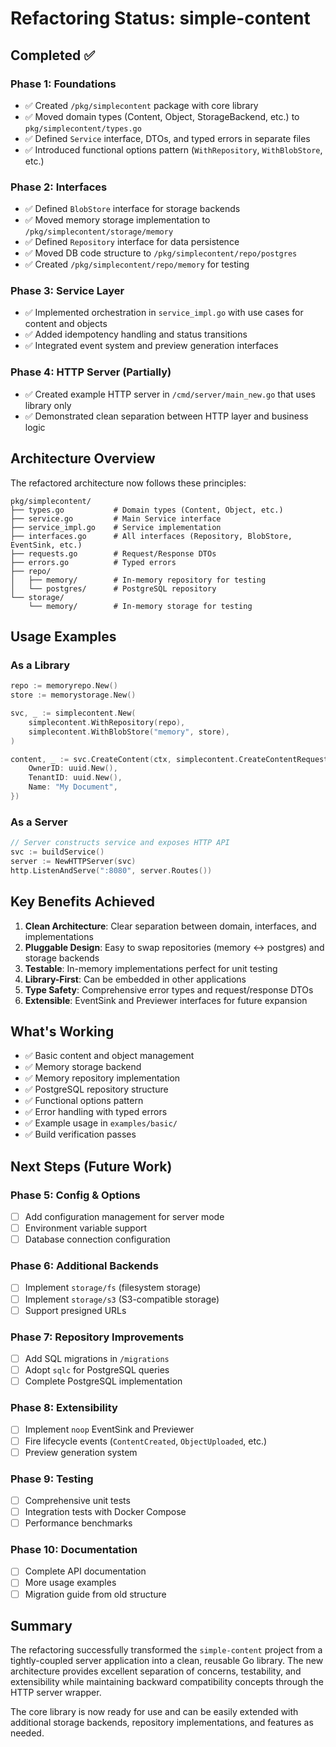 # Refactoring Status: simple-content

## Completed ✅

### Phase 1: Foundations
- ✅ Created `/pkg/simplecontent` package with core library
- ✅ Moved domain types (Content, Object, StorageBackend, etc.) to `pkg/simplecontent/types.go`
- ✅ Defined `Service` interface, DTOs, and typed errors in separate files
- ✅ Introduced functional options pattern (`WithRepository`, `WithBlobStore`, etc.)

### Phase 2: Interfaces
- ✅ Defined `BlobStore` interface for storage backends
- ✅ Moved memory storage implementation to `/pkg/simplecontent/storage/memory`
- ✅ Defined `Repository` interface for data persistence
- ✅ Moved DB code structure to `/pkg/simplecontent/repo/postgres`
- ✅ Created `/pkg/simplecontent/repo/memory` for testing

### Phase 3: Service Layer
- ✅ Implemented orchestration in `service_impl.go` with use cases for content and objects
- ✅ Added idempotency handling and status transitions
- ✅ Integrated event system and preview generation interfaces

### Phase 4: HTTP Server (Partially)
- ✅ Created example HTTP server in `/cmd/server/main_new.go` that uses library only
- ✅ Demonstrated clean separation between HTTP layer and business logic

## Architecture Overview

The refactored architecture now follows these principles:

```
pkg/simplecontent/
├── types.go           # Domain types (Content, Object, etc.)
├── service.go         # Main Service interface  
├── service_impl.go    # Service implementation
├── interfaces.go      # All interfaces (Repository, BlobStore, EventSink, etc.)
├── requests.go        # Request/Response DTOs
├── errors.go          # Typed errors
├── repo/
│   ├── memory/        # In-memory repository for testing
│   └── postgres/      # PostgreSQL repository
└── storage/
    └── memory/        # In-memory storage for testing
```

## Usage Examples

### As a Library
```go
repo := memoryrepo.New()
store := memorystorage.New()

svc, _ := simplecontent.New(
    simplecontent.WithRepository(repo),
    simplecontent.WithBlobStore("memory", store),
)

content, _ := svc.CreateContent(ctx, simplecontent.CreateContentRequest{
    OwnerID: uuid.New(),
    TenantID: uuid.New(),
    Name: "My Document",
})
```

### As a Server
```go
// Server constructs service and exposes HTTP API
svc := buildService()
server := NewHTTPServer(svc)
http.ListenAndServe(":8080", server.Routes())
```

## Key Benefits Achieved

1. **Clean Architecture**: Clear separation between domain, interfaces, and implementations
2. **Pluggable Design**: Easy to swap repositories (memory ↔ postgres) and storage backends  
3. **Testable**: In-memory implementations perfect for unit testing
4. **Library-First**: Can be embedded in other applications
5. **Type Safety**: Comprehensive error types and request/response DTOs
6. **Extensible**: EventSink and Previewer interfaces for future expansion

## What's Working

- ✅ Basic content and object management
- ✅ Memory storage backend
- ✅ Memory repository implementation  
- ✅ PostgreSQL repository structure
- ✅ Functional options pattern
- ✅ Error handling with typed errors
- ✅ Example usage in `examples/basic/`
- ✅ Build verification passes

## Next Steps (Future Work)

### Phase 5: Config & Options
- [ ] Add configuration management for server mode
- [ ] Environment variable support
- [ ] Database connection configuration

### Phase 6: Additional Backends  
- [ ] Implement `storage/fs` (filesystem storage)
- [ ] Implement `storage/s3` (S3-compatible storage)
- [ ] Support presigned URLs

### Phase 7: Repository Improvements
- [ ] Add SQL migrations in `/migrations`
- [ ] Adopt `sqlc` for PostgreSQL queries
- [ ] Complete PostgreSQL implementation

### Phase 8: Extensibility
- [ ] Implement `noop` EventSink and Previewer
- [ ] Fire lifecycle events (`ContentCreated`, `ObjectUploaded`, etc.)
- [ ] Preview generation system

### Phase 9: Testing
- [ ] Comprehensive unit tests
- [ ] Integration tests with Docker Compose
- [ ] Performance benchmarks

### Phase 10: Documentation
- [ ] Complete API documentation
- [ ] More usage examples
- [ ] Migration guide from old structure

## Summary

The refactoring successfully transformed the `simple-content` project from a tightly-coupled server application into a clean, reusable Go library. The new architecture provides excellent separation of concerns, testability, and extensibility while maintaining backward compatibility concepts through the HTTP server wrapper.

The core library is now ready for use and can be easily extended with additional storage backends, repository implementations, and features as needed.